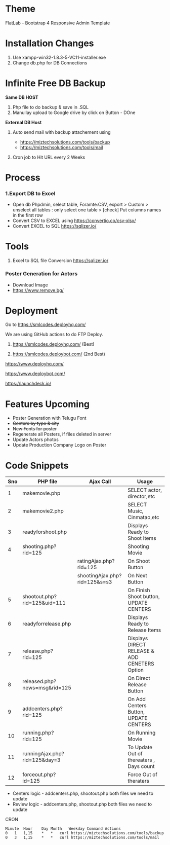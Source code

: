 Theme
===========
FlatLab - Bootstrap 4 Responsive Admin Template



Installation Changes
======================================
1. Use xampp-win32-1.8.3-5-VC11-installer.exe
2. Change db.php for DB Connections 



Infinite Free DB Backup
======================================
**Same DB HOST**
1. Php file to do backup & save in .SQL
2. Manullay upload to Google drive by click on Button - DOne


**External DB Host**
1. Auto send mail with backup attachement using 
    - https://miztechsolutions.com/tools/backup
    - https://miztechsolutions.com/tools/mail

2. Cron job to Hit URL every 2 Weeks






# Process

### 1.Export DB to Excel
- Open db Phpdmin, select table, Foramte:CSV,  export > Custom > unselect all tables : only select one table > [check] Put columns names in the first row
- Convert CSV to EXCEL using https://convertio.co/csv-xlsx/
- Convert EXCEL to SQL https://sqlizer.io/


# Tools 
1. Excel to SQL file Conversion
https://sqlizer.io/

### Poster Generation for Actors
 - Download Image
 - https://www.remove.bg/



# Deployment
Go to https://smlcodes.deployhq.com/


We are using GitHub actions to do FTP Deploy.
1. https://smlcodes.deployhq.com/ (Best)

2. https://smlcodes.deploybot.com/ (2nd Best)

https://www.deployhq.com/

https://www.deploybot.com/

https://launchdeck.io/



# Features Upcoming
- Poster Generation with Telugu Font
- ~~Centers by type & city~~
- ~~New Fonts for poster~~
- Regenerate all Posters, if files deleted in server
- Update Actors photos
- Update Production Company Logo on Poster




# Code Snippets

| Sno | PHP file                      | Ajax Call                     | Usage                                         |
| --- | ----------------------------- | ----------------------------- | --------------------------------------------- |
| 1   | makemovie.php                 |                               | SELECT actor, director,etc                    |
| 2   | makemovie2.php                |                               | SELECT Music, Cinmatao,etc                    |
| 3   | readyforshoot.php             |                               | Displays Ready to Shoot Items                 |
| 4   | shooting.php?rid=125          |                               | Shooting Movie                                |
|     |                               | ratingAjax.php?rid=125        | On Shoot Button                               |
|     |                               | shootingAjax.php?rid=125&s=s3 | On Next Button                                |
| 5   | shootout.php?rid=125&uid=111  |                               | On Finish Shoot button, UPDATE CENTERS        |
| 6   | readyforrelease.php           |                               | Displays Ready to Release Items               |
| 7   | release.php?rid=125           |                               | Displays DIRECT RELEASE & ADD CENETERS Option |
| 8   | released.php?news=msg&rid=125 |                               | On Direct Release Button                      |
| 9   | addcenters.php?rid=125        |                               | On Add Centers Button, UPDATE CENTERS         |
| 10  | running.php?rid=125           |                               | On Running Movie                              |
| 11  | runningAjax.php?rid=125&day=3 |                               | To Update Out of thereaters , Days count      |
| 12  | forceout.php?id=125           |                               | Force Out of theraters                        |


- Centers logic - addcenters.php, shootout.php both files we need to update
- Review logic - addcenters.php, shootout.php both files we need to update

CRON
```
Minute	Hour	Day	Month	Weekday	Command	Actions
0	1	1,15	*	*	curl https://miztechsolutions.com/tools/backup	    
0	3	1,15	*	*	curl https://miztechsolutions.com/tools/mail
```
